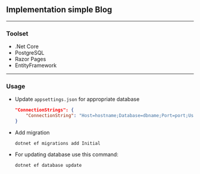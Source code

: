 ## Implementation simple Blog 
---
### Toolset
- .Net Core
- PostgreSQL
- Razor Pages
- EntityFramework
___

### Usage
- Update `appsettings.json` for appropriate database
    ```json
    "ConnectionStrings": {
        "ConnectionString": "Host=hostname;Database=dbname;Port=port;Username=username;Password=password"
    }
    ```
- Add migration
    ```
    dotnet ef migrations add Initial
    ```
- For updating database use this command:
    ``` 
    dotnet ef database update
    ```